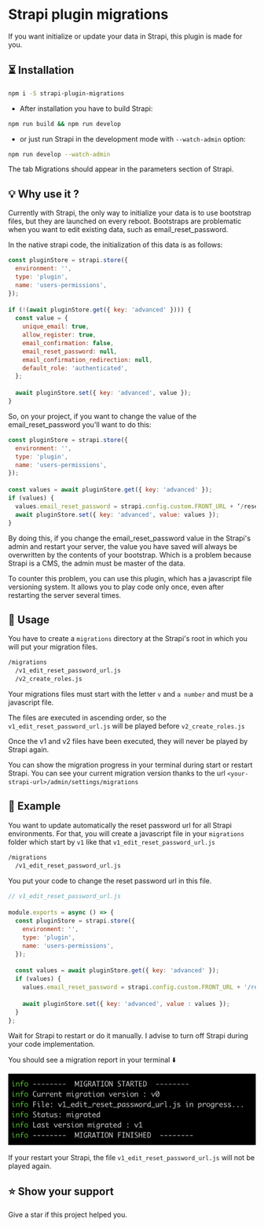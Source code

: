 # Strapi plugin migrations

If you want initialize or update your data in Strapi, this plugin is made for you.

## ⏳ Installation

```bash
npm i -S strapi-plugin-migrations
```

- After installation you have to build Strapi:

```bash
npm run build && npm run develop
```

- or just run Strapi in the development mode with `--watch-admin` option:

```bash
npm run develop --watch-admin
```

The tab Migrations should appear in the parameters section of Strapi.

## 💡 Why use it ?

Currently with Strapi, the only way to initialize your data is to use bootstrap files, but they are launched on every reboot.
Bootstraps are problematic when you want to edit existing data, such as email_reset_password.

In the native strapi code, the initialization of this data is as follows:

```javascript
const pluginStore = strapi.store({
  environment: '',
  type: 'plugin',
  name: 'users-permissions',
});

if (!(await pluginStore.get({ key: 'advanced' }))) {
  const value = {
    unique_email: true,
    allow_register: true,
    email_confirmation: false,
    email_reset_password: null,
    email_confirmation_redirection: null,
    default_role: 'authenticated',
  };

  await pluginStore.set({ key: 'advanced', value });
}
```

So, on your project, if you want to change the value of the email_reset_password  you'll want to do this:

```javascript
const pluginStore = strapi.store({
  environment: '',
  type: 'plugin',
  name: 'users-permissions',
});

const values = await pluginStore.get({ key: 'advanced' });
if (values) {
  values.email_reset_password = strapi.config.custom.FRONT_URL + ‘/reset-password’
  await pluginStore.set({ key: 'advanced', value: values });
}
```

By doing this, if you change the email_reset_password value in the Strapi's admin and restart your server,
the value you have saved will always be overwritten by the contents of your bootstrap. Which is a problem because Strapi is a CMS, the admin must be master of the data.

To counter this problem, you can use this plugin, which has a javascript file versioning system. It allows you to play code only once, even after restarting the server several times.

## 💪 Usage

You have to create a `migrations` directory at the Strapi's root in which
you will put your migration files.

```bash
/migrations
  /v1_edit_reset_password_url.js
  /v2_create_roles.js
```

Your migrations files must start with the letter `v` and `a number`  and must be a javascript file.

The files are executed in ascending order, so the `v1_edit_reset_password_url.js` will be played before `v2_create_roles.js`


Once the v1 and v2 files have been executed, they will never be played by Strapi again.

You can show the migration progress in your terminal during start or restart Strapi. You can see your current migration version thanks to the url `<your-strapi-url>/admin/settings/migrations`


## 🥊 Example

You want to update automatically the reset password url for all Strapi environments.
For that, you will create a javascript file in your `migrations` folder which start by `v1` like that `v1_edit_reset_password_url.js`
```bash
/migrations
  /v1_edit_reset_password_url.js
```

You put your code to change the reset password url in this file.

````javascript
// v1_edit_reset_password_url.js

module.exports = async () => {
  const pluginStore = strapi.store({
    environment: '',
    type: 'plugin',
    name: 'users-permissions',
  });

  const values = await pluginStore.get({ key: 'advanced' });
  if (values) {
    values.email_reset_password = strapi.config.custom.FRONT_URL + '/reset-password';
    
    await pluginStore.set({ key: 'advanced', value : values });
  }
};
````

Wait for Strapi to restart or do it manually. I advise to turn off Strapi during your code implementation.

You should see a migration report in your terminal ⬇️

![Migration result](https://github.com/Symbol-it/strapi-plugin-migrations/raw/main/docs/img/migration_result.png)

If your restart your Strapi, the file `v1_edit_reset_password_url.js` will not be played again.

## ⭐️ Show your support

Give a star if this project helped you.
